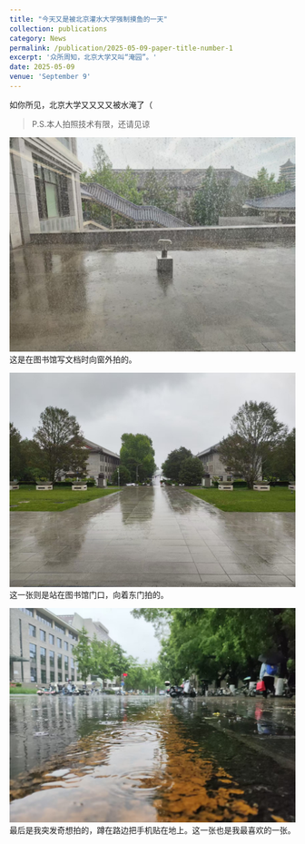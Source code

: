 ```yaml
---
title: "今天又是被北京灌水大学强制摸鱼的一天"
collection: publications
category: News
permalink: /publication/2025-05-09-paper-title-number-1
excerpt: '众所周知，北京大学又叫“淹园”。'
date: 2025-05-09
venue: 'September 9'
---
```

<!--citation作为作者摘要，需要时可以保留。此外还有slidesurl，paperurl和bibtexurl-->

如你所见，北京大学又又又又被水淹了（
>P.S.本人拍照技术有限，还请见谅

![img1](https://raw.githubusercontent.com/lh314-pku/LeeStars/master/images/PublicationsImg/2025_05_09_img1.png)<br>
这是在图书馆写文档时向窗外拍的。
<!--https://raw.githubusercontent.com/lh314-pku/LeeStars/master/images/PublicationsImg/2025_05_09_img1.png-->
<!--https://github.com/lh314-pku/LeeStars/blob/master/images/PublicationsImg/2025_05_09_img1.png-->

![img2](https://raw.githubusercontent.com/lh314-pku/LeeStars/master/images/PublicationsImg/2025_05_09_img2.png)
这一张则是站在图书馆门口，向着东门拍的。

![img3](https://raw.githubusercontent.com/lh314-pku/LeeStars/master/images/PublicationsImg/2025_05_09_img3.png)
最后是我突发奇想拍的，蹲在路边把手机贴在地上。这一张也是我最喜欢的一张。
